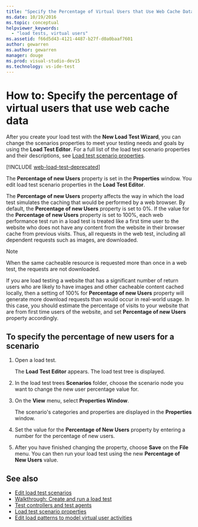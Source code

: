 ```yaml
---
title: "Specify the Percentage of Virtual Users that Use Web Cache Data for load tests in Visual Studio"
ms.date: 10/19/2016
ms.topic: conceptual
helpviewer_keywords:
  - "load tests, virtual users"
ms.assetid: f66d5d43-4121-4487-b27f-d0a0baaf7601
author: gewarren
ms.author: gewarren
manager: douge
ms.prod: visual-studio-dev15
ms.technology: vs-ide-test
---
```

# How to: Specify the percentage of virtual users that use web cache data

After you create your load test with the **New Load Test Wizard**, you can change the scenarios properties to meet your testing needs and goals by using the **Load Test Editor**. For a full list of the load test scenario properties and their descriptions, see [Load test scenario properties](../test/load-test-scenario-properties.md).

[!INCLUDE [web-load-test-deprecated](includes/web-load-test-deprecated.md)]

The **Percentage of new Users** property is set in the **Properties** window. You edit load test scenario properties in the **Load Test Editor**.

The **Percentage of new Users** property affects the way in which the load test simulates the caching that would be performed by a web browser. By default, the **Percentage of new Users** property is set to 0%. If the value for the **Percentage of new Users** property is set to 100%, each web performance test run in a load test is treated like a first time user to the website who does not have any content from the website in their browser cache from previous visits. Thus, all requests in the web test, including all dependent requests such as images, are downloaded.

> [!NOTE]
> When the same cacheable resource is requested more than once in a web test, the requests are not downloaded.

If you are load testing a website that has a significant number of return users who are likely to have images and other cacheable content cached locally, then a setting of 100% for **Percentage of new Users** property will generate more download requests than would occur in real-world usage. In this case, you should estimate the percentage of visits to your website that are from first time users of the website, and set **Percentage of new Users** property accordingly.

## To specify the percentage of new users for a scenario

1. Open a load test.

     The **Load Test Editor** appears. The load test tree is displayed.

2. In the load test trees **Scenarios** folder, choose the scenario node you want to change the new user percentage value for.

3. On the **View** menu, select **Properties Window**.

     The scenario's categories and properties are displayed in the **Properties** window.

4. Set the value for the **Percentage of New Users** property by entering a number for the percentage of new users.

5. After you have finished changing the property, choose **Save** on the **File** menu. You can then run your load test using the new **Percentage of New Users** value.

## See also

- [Edit load test scenarios](../test/edit-load-test-scenarios.md)
- [Walkthrough: Create and run a load test](../test/walkthrough-create-and-run-a-load-test.md)
- [Test controllers and test agents](configure-test-agents-and-controllers-for-load-tests.md)
- [Load test scenario properties](../test/load-test-scenario-properties.md)
- [Edit load patterns to model virtual user activities](../test/edit-load-patterns-to-model-virtual-user-activities.md)